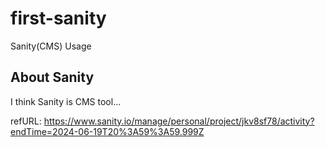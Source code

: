 # first-sanity
Sanity(CMS) Usage

## About Sanity

I think Sanity is CMS tool...

refURL: https://www.sanity.io/manage/personal/project/jkv8sf78/activity?endTime=2024-06-19T20%3A59%3A59.999Z
